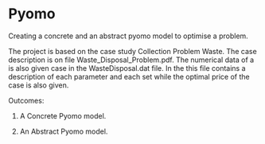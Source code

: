 # Pyomo
Creating a concrete and an abstract pyomo model to optimise a problem.

The project is based on the case study Collection Problem
Waste. The case description is on file
Waste_Disposal_Problem.pdf. The numerical data of a is also given
case in the WasteDisposal.dat file. In the
this file contains a description of each parameter and each set
while the optimal price of the case is also given.

Outcomes:
1. A Concrete Pyomo model.

2. An Abstract Pyomo model.

